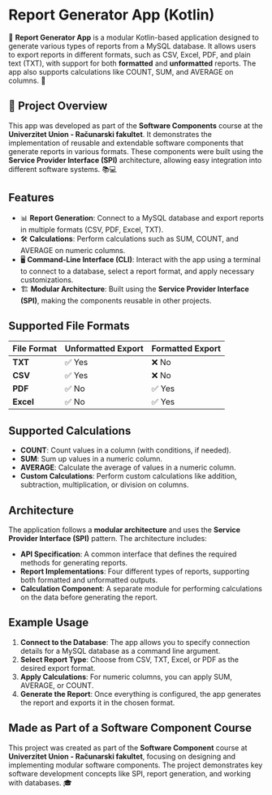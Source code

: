 # Report Generator App (Kotlin)

🎯 **Report Generator App** is a modular Kotlin-based application designed to generate various types of reports from a MySQL database. It allows users to export reports in different formats, such as CSV, Excel, PDF, and plain text (TXT), with support for both **formatted** and **unformatted** reports. The app also supports calculations like COUNT, SUM, and AVERAGE on columns. 🚀

## 📝 Project Overview

This app was developed as part of the **Software Components** course at the **Univerzitet Union - Računarski fakultet**. It demonstrates the implementation of reusable and extendable software components that generate reports in various formats. These components were built using the **Service Provider Interface (SPI)** architecture, allowing easy integration into different software systems. 📚💻

## Features

- 📊 **Report Generation**: Connect to a MySQL database and export reports in multiple formats (CSV, PDF, Excel, TXT).
- 🛠️ **Calculations**: Perform calculations such as SUM, COUNT, and AVERAGE on numeric columns.
- 🖥️ **Command-Line Interface (CLI)**: Interact with the app using a terminal to connect to a database, select a report format, and apply necessary customizations.
- 🏗️ **Modular Architecture**: Built using the **Service Provider Interface (SPI)**, making the components reusable in other projects.

## Supported File Formats

| File Format | Unformatted Export | Formatted Export |
|--------------|--------------------|------------------|
| **TXT**      | ✅ Yes              | ❌ No            |
| **CSV**      | ✅ Yes              | ❌ No            |
| **PDF**      | ✅ No               | ✅ Yes           |
| **Excel**    | ✅ No               | ✅ Yes           |

## Supported Calculations

- **COUNT**: Count values in a column (with conditions, if needed).
- **SUM**: Sum up values in a numeric column.
- **AVERAGE**: Calculate the average of values in a numeric column.
- **Custom Calculations**: Perform custom calculations like addition, subtraction, multiplication, or division on columns.

## Architecture

The application follows a **modular architecture** and uses the **Service Provider Interface (SPI)** pattern. The architecture includes:

- **API Specification**: A common interface that defines the required methods for generating reports.
- **Report Implementations**: Four different types of reports, supporting both formatted and unformatted outputs.
- **Calculation Component**: A separate module for performing calculations on the data before generating the report.

## Example Usage

1. **Connect to the Database**: The app allows you to specify connection details for a MySQL database as a command line argument.
2. **Select Report Type**: Choose from CSV, TXT, Excel, or PDF as the desired export format.
3. **Apply Calculations**: For numeric columns, you can apply SUM, AVERAGE, or COUNT.
4. **Generate the Report**: Once everything is configured, the app generates the report and exports it in the chosen format.

## Made as Part of a Software Component Course

This project was created as part of the **Software Component** course at **Univerzitet Union - Računarski fakultet**, focusing on designing and implementing modular software components. The project demonstrates key software development concepts like SPI, report generation, and working with databases. 🎓
